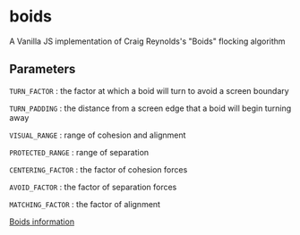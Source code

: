 # boids
A Vanilla JS implementation of Craig Reynolds's "Boids" flocking algorithm

## Parameters
`TURN_FACTOR` : the factor at which a boid will turn to avoid a screen boundary

`TURN_PADDING` : the distance from a screen edge that a boid will begin turning away

`VISUAL_RANGE` : range of cohesion and alignment

`PROTECTED_RANGE` : range of separation

`CENTERING_FACTOR` : the factor of cohesion forces

`AVOID_FACTOR` : the factor of separation forces

`MATCHING_FACTOR` : the factor of alignment

[Boids information](https://cs.stanford.edu/people/eroberts/courses/soco/projects/2008-09/modeling-natural-systems/boids.html)
